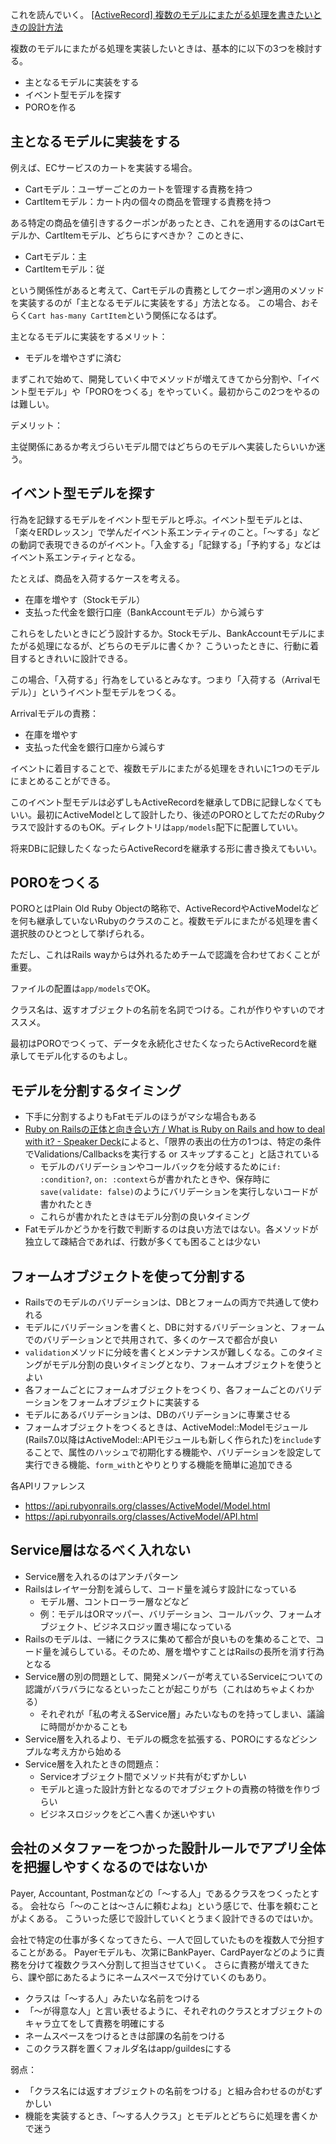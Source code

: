 これを読んでいく。
[\[ActiveRecord\] 複数のモデルにまたがる処理を書きたいときの設計方法](https://zenn.dev/igaiga/books/rails-practice-note/viewer/ar_processing_across_multiple_models)

複数のモデルにまたがる処理を実装したいときは、基本的に以下の3つを検討する。

- 主となるモデルに実装をする
- イベント型モデルを探す
- POROを作る

## 主となるモデルに実装をする

例えば、ECサービスのカートを実装する場合。

- Cartモデル：ユーザーごとのカートを管理する責務を持つ
- CartItemモデル：カート内の個々の商品を管理する責務を持つ

ある特定の商品を値引きするクーポンがあったとき、これを適用するのはCartモデルか、CartItemモデル、どちらにすべきか？
このときに、

- Cartモデル：主
- CartItemモデル：従

という関係性があると考えて、Cartモデルの責務としてクーポン適用のメソッドを実装するのが「主となるモデルに実装をする」方法となる。
この場合、おそらく`Cart has-many CartItem`という関係になるはず。

主となるモデルに実装をするメリット：

- モデルを増やさずに済む

まずこれで始めて、開発していく中でメソッドが増えてきてから分割や、「イベント型モデル」や「POROをつくる」をやっていく。最初からこの2つをやるのは難しい。

デメリット：

主従関係にあるか考えづらいモデル間ではどちらのモデルへ実装したらいいか迷う。

## イベント型モデルを探す

行為を記録するモデルをイベント型モデルと呼ぶ。イベント型モデルとは、「楽々ERDレッスン」で学んだイベント系エンティティのこと。「〜する」などの動詞で表現できるのがイベント。「入金する」「記録する」「予約する」などはイベント系エンティティとなる。

たとえば、商品を入荷するケースを考える。

- 在庫を増やす（Stockモデル）
- 支払った代金を銀行口座（BankAccountモデル）から減らす

これらをしたいときにどう設計するか。Stockモデル、BankAccountモデルにまたがる処理になるが、どちらのモデルに書くか？
こういったときに、行動に着目するときれいに設計できる。

この場合、「入荷する」行為をしているとみなす。つまり「入荷する（Arrivalモデル）」というイベント型モデルをつくる。

Arrivalモデルの責務：

- 在庫を増やす
- 支払った代金を銀行口座から減らす

イベントに着目することで、複数モデルにまたがる処理をきれいに1つのモデルにまとめることができる。

このイベント型モデルは必ずしもActiveRecordを継承してDBに記録しなくてもいい。最初にActiveModelとして設計したり、後述のPOROとしてただのRubyクラスで設計するのもOK。ディレクトリは`app/models`配下に配置していい。

将来DBに記録したくなったらActiveRecordを継承する形に書き換えてもいい。

## POROをつくる

POROとはPlain Old Ruby Objectの略称で、ActiveRecordやActiveModelなどを何も継承していないRubyのクラスのこと。複数モデルにまたがる処理を書く選択肢のひとつとして挙げられる。

ただし、これはRails wayからは外れるためチームで認識を合わせておくことが重要。

ファイルの配置は`app/models`でOK。

クラス名は、返すオブジェクトの名前を名詞でつける。これが作りやすいのでオススメ。

最初はPOROでつくって、データを永続化させたくなったらActiveRecordを継承してモデル化するのもよし。

## モデルを分割するタイミング

- 下手に分割するよりもFatモデルのほうがマシな場合もある
- [Ruby on Railsの正体と向き合い方 / What is Ruby on Rails and how to deal with it? \- Speaker Deck](https://speakerdeck.com/yasaichi/what-is-ruby-on-rails-and-how-to-deal-with-it)によると、「限界の表出の仕方の1つは、特定の条件でValidations/Callbacksを実行する or スキップすること」と話されている
  - モデルのバリデーションやコールバックを分岐するために`if: :condition?`, `on: :context`らが書かれたときや、保存時に`save(validate: false)`のようにバリデーションを実行しないコードが書かれたとき
  - これらが書かれたときはモデル分割の良いタイミング
- Fatモデルかどうかを行数で判断するのは良い方法ではない。各メソッドが独立して疎結合であれば、行数が多くても困ることは少ない

## フォームオブジェクトを使って分割する

- Railsでのモデルのバリデーションは、DBとフォームの両方で共通して使われる
- モデルにバリデーションを書くと、DBに対するバリデーションと、フォームでのバリデーションとで共用されて、多くのケースで都合が良い
- `validation`メソッドに分岐を書くとメンテナンスが難しくなる。このタイミングがモデル分割の良いタイミングとなり、フォームオブジェクトを使うとよい
- 各フォームごとにフォームオブジェクトをつくり、各フォームごとのバリデーションをフォームオブジェクトに実装する
- モデルにあるバリデーションは、DBのバリデーションに専業させる
- フォームオブジェクトをつくるときは、ActiveModel::Modelモジュール(Rails7.0以降はActiveModel::APIモジュールも新しく作られた)を`include`することで、属性のハッシュで初期化する機能や、バリデーションを設定して実行できる機能、`form_with`とやりとりする機能を簡単に追加できる

各APIリファレンス
- https://api.rubyonrails.org/classes/ActiveModel/Model.html
- https://api.rubyonrails.org/classes/ActiveModel/API.html

## Service層はなるべく入れない

- Service層を入れるのはアンチパターン
- Railsはレイヤー分割を減らして、コード量を減らす設計になっている
  - モデル層、コントローラー層などなど
  - 例：モデルはORマッパー、バリデーション、コールバック、フォームオブジェクト、ビジネスロジッ置き場になっている
- Railsのモデルは、一緒にクラスに集めて都合が良いものを集めることで、コード量を減らしている。そのため、層を増やすことはRailsの長所を消す行為となる
- Service層の別の問題として、開発メンバーが考えているServiceについての認識がバラバラになるといったことが起こりがち（これはめちゃよくわかる）
  - それぞれが「私の考えるService層」みたいなものを持ってしまい、議論に時間がかかることも
- Service層を入れるより、モデルの概念を拡張する、POROにするなどシンプルな考え方から始める
- Service層を入れたときの問題点：
  - Serviceオブジェクト間でメソッド共有がむずかしい
  - モデルと違った設計方針となるのでオブジェクトの責務の特徴を作りづらい
  - ビジネスロジックをどこへ書くか迷いやすい

## 会社のメタファーをつかった設計ルールでアプリ全体を把握しやすくなるのではないか

Payer, Accountant, Postmanなどの「〜する人」であるクラスをつくったとする。
会社なら「〜のことは〜さんに頼むよね」という感じで、仕事を頼むことがよくある。
こういった感じで設計していくとうまく設計できるのではいか。

会社で特定の仕事が多くなってきたら、一人で回していたものを複数人で分担することがある。
Payerモデルも、次第にBankPayer、CardPayerなどのように責務を分けて複数クラスへ分割して担当させていく。
さらに責務が増えてきたら、課や部にあたるようにネームスペースで分けていくのもあり。

- クラスは「〜する人」みたいな名前をつける
- 「〜が得意な人」と言い表せるように、それぞれのクラスとオブジェクトのキャラ立てをして責務を明確にする
- ネームスペースをつけるときは部課の名前をつける
- このクラス群を置くフォルダ名はapp/guildesにする

弱点：
- 「クラス名には返すオブジェクトの名前をつける」と組み合わせるのがむずかしい
- 機能を実装するとき、「〜する人クラス」とモデルとどちらに処理を書くかで迷う
